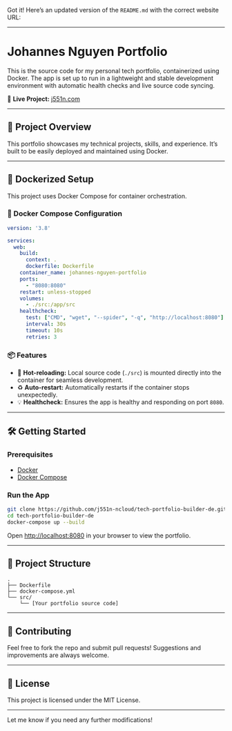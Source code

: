 Got it! Here’s an updated version of the `README.md` with the correct website URL:

---

# Johannes Nguyen Portfolio

This is the source code for my personal tech portfolio, containerized using Docker. The app is set up to run in a lightweight and stable development environment with automatic health checks and live source code syncing.

🔗 **Live Project:** [j551n.com](https://j551n.com)

---

## 🚀 Project Overview

This portfolio showcases my technical projects, skills, and experience. It’s built to be easily deployed and maintained using Docker.

---

## 🐳 Dockerized Setup

This project uses Docker Compose for container orchestration.

### 🧱 Docker Compose Configuration

```yaml
version: '3.8'

services:
  web:
    build:
      context: .
      dockerfile: Dockerfile
    container_name: johannes-nguyen-portfolio
    ports:
      - "8080:8080"
    restart: unless-stopped
    volumes:
      - ./src:/app/src
    healthcheck:
      test: ["CMD", "wget", "--spider", "-q", "http://localhost:8080"]
      interval: 30s
      timeout: 10s
      retries: 3
```

### 📦 Features

- 🔄 **Hot-reloading:** Local source code (`./src`) is mounted directly into the container for seamless development.
- ♻️ **Auto-restart:** Automatically restarts if the container stops unexpectedly.
- 💡 **Healthcheck:** Ensures the app is healthy and responding on port `8080`.

---

## 🛠️ Getting Started

### Prerequisites

- [Docker](https://www.docker.com/products/docker-desktop)
- [Docker Compose](https://docs.docker.com/compose/install/)

### Run the App

```bash
git clone https://github.com/j551n-ncloud/tech-portfolio-builder-de.git
cd tech-portfolio-builder-de
docker-compose up --build
```

Open [http://localhost:8080](http://localhost:8080) in your browser to view the portfolio.

---

## 📁 Project Structure

```
.
├── Dockerfile
├── docker-compose.yml
└── src/
    └── [Your portfolio source code]
```

---

## 🤝 Contributing

Feel free to fork the repo and submit pull requests! Suggestions and improvements are always welcome.

---

## 🧾 License

This project is licensed under the MIT License.

---

Let me know if you need any further modifications!